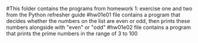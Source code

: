 #This folder contains the programs from homework 1: exercise one and two from the Python refresher guide 
#hw01e01 file contains a program that decides whether the numbers on the list are even or odd, then prints these numbers alongside with "even" or "odd"
#hw01e02 file contains a program that prints the prime numbers in the range of 3 to 100
